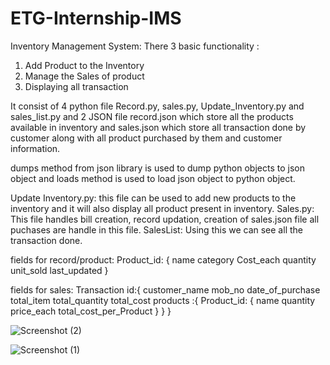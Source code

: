 # ETG-Internship-IMS
Inventory Management System:
There 3 basic functionality :
1. Add Product to the Inventory
2. Manage the Sales of product
3. Displaying all transaction

It consist of 4 python file Record.py, sales.py, Update_Inventory.py and sales_list.py and 2 JSON file record.json which store all the products available in inventory and sales.json which store all transaction done by customer along with all product purchased by them  and customer information.

dumps method from json library is used to dump python objects to json object and 
loads method is used to load json object to python object.

Update Inventory.py: this file can be used to add new products to the inventory and it will also display all product present in inventory.
Sales.py: This file handles bill creation, record updation, creation of sales.json file all puchases are handle in this file.
SalesList: Using this we can see all the transaction done.

fields for record/product:
Product_id: { name
              category
              Cost_each
              quantity
              unit_sold
              last_updated
        }

fields for sales:
Transaction id:{
                  customer_name
                  mob_no
                  date_of_purchase
                  total_item
                  total_quantity
                  total_cost
                  products :{ 
                              Product_id: { name
                                            quantity
                                            price_each
                                            total_cost_per_Product
                                      }
                            }
                }
                
![Screenshot (2)](https://user-images.githubusercontent.com/65184650/131949908-2a39a2e1-e64c-4c3f-9bfb-6011159f3d9b.png)

![Screenshot (1)](https://user-images.githubusercontent.com/65184650/131949918-89e9fc26-1e39-474d-869f-bf59517e4710.png)
